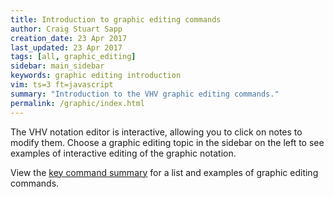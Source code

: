 ```yaml
---
title: Introduction to graphic editing commands
author: Craig Stuart Sapp
creation_date: 23 Apr 2017
last_updated: 23 Apr 2017
tags: [all, graphic_editing]
sidebar: main_sidebar
keywords: graphic editing introduction
vim: ts=3 ft=javascript
summary: "Introduction to the VHV graphic editing commands."
permalink: /graphic/index.html
---
```


The VHV notation editor is interactive, allowing you to click on notes to
modify them.  Choose a graphic editing topic in the sidebar on the left
to see examples of interactive editing of the graphic notation.

View the [key command summary](/graphic/summary) for a list and 
examples of graphic editing commands.
